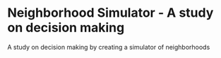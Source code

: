 # Neighborhood Simulator - A study on decision making
A study on decision making by creating a simulator of neighborhoods
